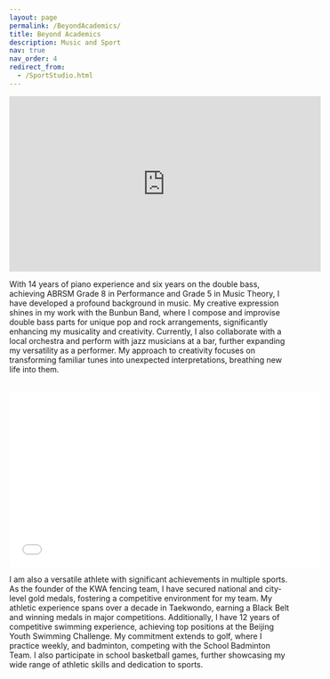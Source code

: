 ```yaml
---
layout: page
permalink: /BeyondAcademics/
title: Beyond Academics
description: Music and Sport
nav: true
nav_order: 4
redirect_from: 
  - /SportStudio.html
---
```

<div>
 <p><iframe width="560" height="315" src="https://www.youtube.com/embed/5kKguBBqObo" title="" frameBorder="0"   allow="accelerometer; autoplay; clipboard-write; encrypted-media; gyroscope; picture-in-picture; web-share"  allowFullScreen></iframe></p>
  <div>
    <p> With 14 years of piano experience and six years on the double bass, achieving ABRSM Grade 8 in Performance and Grade 5 in Music Theory, I have developed a profound background in music. My creative expression shines in my work with the Bunbun Band, where I compose and improvise double bass parts for unique pop and rock arrangements, significantly enhancing my musicality and creativity. Currently, I also collaborate with a local orchestra and perform with jazz musicians at a bar, further expanding my versatility as a performer. My approach to creativity focuses on transforming familiar tunes into unexpected interpretations, breathing new life into them.</p>
</div>
<br/>
<iframe width="560" height="315" src="/assets/video/show_me.mp4" frameborder="0" allowfullscreen></iframe>

<div>
     <p>I am also a versatile athlete with significant achievements in multiple sports. As the founder of the KWA fencing team, I have secured national and city-level gold medals, fostering a competitive environment for my team. My athletic experience spans over a decade in Taekwondo, earning a Black Belt and winning medals in major competitions. Additionally, I have 12 years of competitive swimming experience, achieving top positions at the Beijing Youth Swimming Challenge. My commitment extends to golf, where I practice weekly, and badminton, competing with the School Badminton Team. I also participate in school basketball games, further showcasing my wide range of athletic skills and dedication to sports. </p>
</div>


</div>